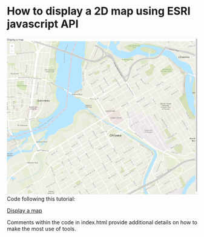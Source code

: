 # How to display a 2D map using ESRI javascript API

![2D map display](/docs/img_2d_map.png)
Code following this tutorial:

[Display a map](https://developers.arcgis.com/javascript/latest/display-a-map/)

Comments within the code in index.html provide additional details on how to make the most use of tools.
